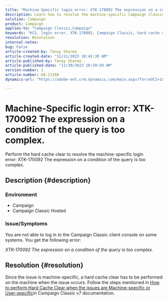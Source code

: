 ```yaml
---
title: "Machine-Specific login error: XTK-170092 The expression on a condition of the query is too complex."
description: Learn how to resolve the machine-specific Campaign Classic client console login error.
solution: Campaign
product: Campaign
applies-to: "Campaign Classic,Campaign"
keywords: "KCS, login error, XTK-170092, Campaign Classic, hard cache clear"
resolution: Resolution
internal-notes: 
bug: False
article-created-by: Tanay Sharma .
article-created-date: "11/21/2023 10:42:30 AM"
article-published-by: Tanay Sharma .
article-published-date: "11/30/2023 10:50:59 AM"
version-number: 1
article-number: KA-23188
dynamics-url: "https://adobe-ent.crm.dynamics.com/main.aspx?forceUCI=1&pagetype=entityrecord&etn=knowledgearticle&id=7ada12a6-5a88-ee11-8179-6045bd006704"

---
```

# Machine-Specific login error: XTK-170092 The expression on a condition of the query is too complex.


Perform the hard cache clear to resolve the machine-specific login error: XTK-170092 The expression on a condition of the query is too complex.

## Description {#description}


### <b>Environment</b>

- Campaign
- Campaign Classic Hosted




### <b>Issue/Symptoms</b>

You are not able to log in to the Campaign Classic client console on some systems. You get the following error:

*XTK-170092 The expression on a condition of the query is too complex.*


## Resolution {#resolution}


Since the issue is machine-specific, a hard cache clear has to be performed on the machine when the issue occurs. Follow the steps mentioned in [How to perform Hard Cache Clear when the issues are Machine-specific or User-specific](https://experienceleague.adobe.com/docs/campaign-classic/using/getting-started/starting-with-adobe-campaign/faq/faq-campaign-config.html#perform-hard-cache-clear)in Campaign Classic v7 documentation.
